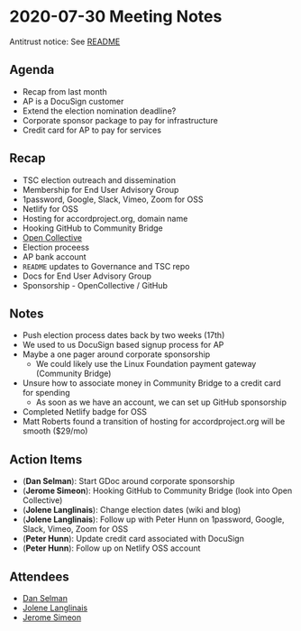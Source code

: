 # 2020-07-30 Meeting Notes
Antitrust notice: See [README](https://github.com/accordproject/governance)

## Agenda
- Recap from last month
- AP is a DocuSign customer
- Extend the election nomination deadline?
- Corporate sponsor package to pay for infrastructure
- Credit card for AP to pay for services

## Recap
- TSC election outreach and dissemination
- Membership for End User Advisory Group
- 1password, Google, Slack, Vimeo, Zoom for OSS
- Netlify for OSS
- Hosting for accordproject.org, domain name
- Hooking GitHub to Community Bridge
- [Open Collective](https://opencollective.com/)
- Election proceess
- AP bank account
- `README` updates to Governance and TSC repo
- Docs for End User Advisory Group
- Sponsorship - OpenCollective / GitHub

## Notes
- Push election process dates back by two weeks (17th)
- We used to us DocuSign based signup process for AP
- Maybe a one pager around corporate sponsorship
  - We could likely use the Linux Foundation payment gateway (Community Bridge)
- Unsure how to associate money in Community Bridge to a credit card for spending
  - As soon as we have an account, we can set up GitHub sponsorship
- Completed Netlify badge for OSS
- Matt Roberts found a transition of hosting for accordproject.org will be smooth ($29/mo)

## Action Items
- (**Dan Selman**): Start GDoc around corporate sponsorship
- (**Jerome Simeon**): Hooking GitHub to Community Bridge (look into Open Collective)
- (**Jolene Langlinais**): Change election dates (wiki and blog)
- (**Jolene Langlinais**): Follow up with Peter Hunn on 1password, Google, Slack, Vimeo, Zoom for OSS
- (**Peter Hunn**): Update credit card associated with DocuSign
- (**Peter Hunn**): Follow up on Netlify OSS account

## Attendees
- [Dan Selman](https://github.com/dselman)
- [Jolene Langlinais](https://github.com/irmerk)
- [Jerome Simeon](https://github.com/jeromesimeon)
